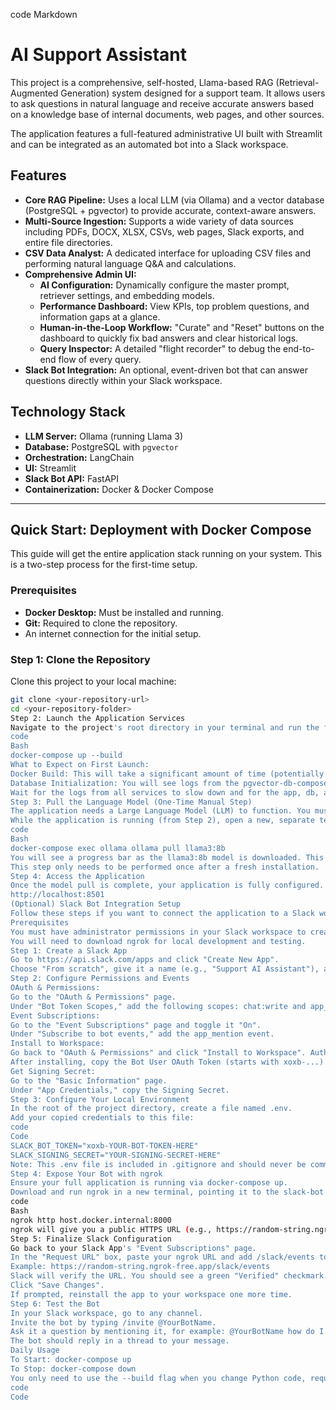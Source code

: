 code
Markdown
# AI Support Assistant

This project is a comprehensive, self-hosted, Llama-based RAG (Retrieval-Augmented Generation) system designed for a support team. It allows users to ask questions in natural language and receive accurate answers based on a knowledge base of internal documents, web pages, and other sources.

The application features a full-featured administrative UI built with Streamlit and can be integrated as an automated bot into a Slack workspace.

## Features

- **Core RAG Pipeline:** Uses a local LLM (via Ollama) and a vector database (PostgreSQL + pgvector) to provide accurate, context-aware answers.
- **Multi-Source Ingestion:** Supports a wide variety of data sources including PDFs, DOCX, XLSX, CSVs, web pages, Slack exports, and entire file directories.
- **CSV Data Analyst:** A dedicated interface for uploading CSV files and performing natural language Q&A and calculations.
- **Comprehensive Admin UI:**
  - **AI Configuration:** Dynamically configure the master prompt, retriever settings, and embedding models.
  - **Performance Dashboard:** View KPIs, top problem questions, and information gaps at a glance.
  - **Human-in-the-Loop Workflow:** "Curate" and "Reset" buttons on the dashboard to quickly fix bad answers and clear historical logs.
  - **Query Inspector:** A detailed "flight recorder" to debug the end-to-end flow of every query.
- **Slack Bot Integration:** An optional, event-driven bot that can answer questions directly within your Slack workspace.

## Technology Stack

- **LLM Server:** Ollama (running Llama 3)
- **Database:** PostgreSQL with `pgvector`
- **Orchestration:** LangChain
- **UI:** Streamlit
- **Slack Bot API:** FastAPI
- **Containerization:** Docker & Docker Compose

---

## Quick Start: Deployment with Docker Compose

This guide will get the entire application stack running on your system. This is a two-step process for the first-time setup.

### Prerequisites

- **Docker Desktop:** Must be installed and running.
- **Git:** Required to clone the repository.
- An internet connection for the initial setup.

### Step 1: Clone the Repository

Clone this project to your local machine:

```bash
git clone <your-repository-url>
cd <your-repository-folder>
Step 2: Launch the Application Services
Navigate to the project's root directory in your terminal and run the following command. This will build the application image, download the necessary service images, and start all the containers. The database will be set up automatically.
code
Bash
docker-compose up --build
What to Expect on First Launch:
Docker Build: This will take a significant amount of time (potentially 30-60+ minutes depending on your internet connection) as it downloads Python dependencies and the large embedding model (bge-large-en-v1.5).
Database Initialization: You will see logs from the pgvector-db-compose container as it runs the setup.sql script to create all the tables.
Wait for the logs from all services to slow down and for the app, db, and ollama services to show that they are running and healthy.
Step 3: Pull the Language Model (One-Time Manual Step)
The application needs a Large Language Model (LLM) to function. You must manually pull this model into the running Ollama service.
While the application is running (from Step 2), open a new, separate terminal window, navigate to the same project directory, and run the following command:
code
Bash
docker-compose exec ollama ollama pull llama3:8b
You will see a progress bar as the llama3:8b model is downloaded. This can take several minutes depending on your internet connection.
This step only needs to be performed once after a fresh installation.
Step 4: Access the Application
Once the model pull is complete, your application is fully configured. You can now access the user interface by opening a web browser and navigating to:
http://localhost:8501
(Optional) Slack Bot Integration Setup
Follow these steps if you want to connect the application to a Slack workspace.
Prerequisites
You must have administrator permissions in your Slack workspace to create a new app.
You will need to download ngrok for local development and testing.
Step 1: Create a Slack App
Go to https://api.slack.com/apps and click "Create New App".
Choose "From scratch", give it a name (e.g., "Support AI Assistant"), and select your workspace.
Step 2: Configure Permissions and Events
OAuth & Permissions:
Go to the "OAuth & Permissions" page.
Under "Bot Token Scopes," add the following scopes: chat:write and app_mentions:read.
Event Subscriptions:
Go to the "Event Subscriptions" page and toggle it "On".
Under "Subscribe to bot events," add the app_mention event.
Install to Workspace:
Go back to "OAuth & Permissions" and click "Install to Workspace". Authorize it.
After installing, copy the Bot User OAuth Token (starts with xoxb-...).
Get Signing Secret:
Go to the "Basic Information" page.
Under "App Credentials," copy the Signing Secret.
Step 3: Configure Your Local Environment
In the root of the project directory, create a file named .env.
Add your copied credentials to this file:
code
Code
SLACK_BOT_TOKEN="xoxb-YOUR-BOT-TOKEN-HERE"
SLACK_SIGNING_SECRET="YOUR-SIGNING-SECRET-HERE"
Note: This .env file is included in .gitignore and should never be committed to your repository.
Step 4: Expose Your Bot with ngrok
Ensure your full application is running via docker-compose up.
Download and run ngrok in a new terminal, pointing it to the slack-bot service's port (8000) and using the special Docker hostname:
code
Bash
ngrok http host.docker.internal:8000
ngrok will give you a public HTTPS URL (e.g., https://random-string.ngrok-free.app). Copy this URL.
Step 5: Finalize Slack Configuration
Go back to your Slack App's "Event Subscriptions" page.
In the "Request URL" box, paste your ngrok URL and add /slack/events to the end.
Example: https://random-string.ngrok-free.app/slack/events
Slack will verify the URL. You should see a green "Verified" checkmark.
Click "Save Changes".
If prompted, reinstall the app to your workspace one more time.
Step 6: Test the Bot
In your Slack workspace, go to any channel.
Invite the bot by typing /invite @YourBotName.
Ask it a question by mentioning it, for example: @YourBotName how do I reset my password?
The bot should reply in a thread to your message.
Daily Usage
To Start: docker-compose up
To Stop: docker-compose down
You only need to use the --build flag when you change Python code, requirements.txt, or the Dockerfile. The downloaded LLM and your database are stored in persistent Docker volumes and will be available automatically on subsequent starts.
code
Code